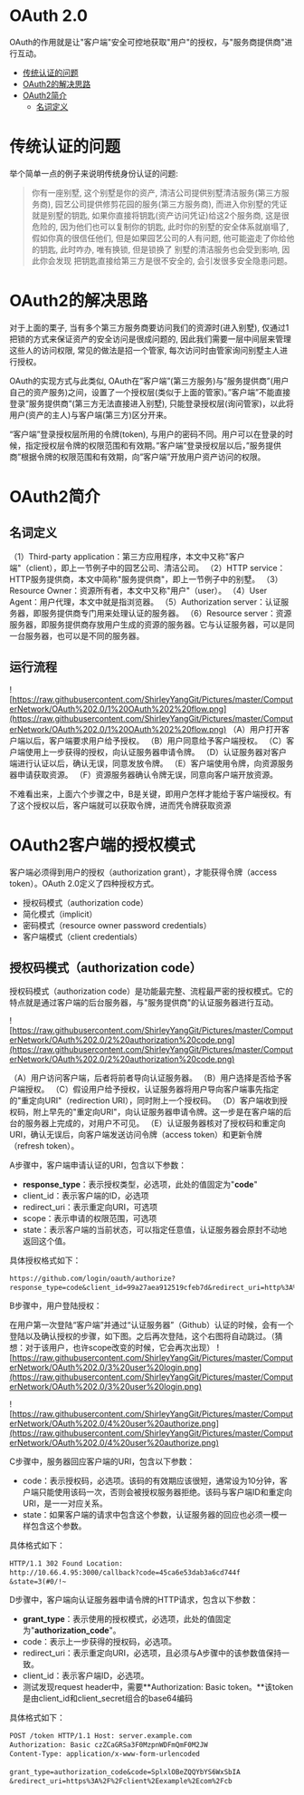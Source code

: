 # OAuth 2.0
OAuth的作用就是让"客户端"安全可控地获取"用户"的授权，与"服务商提供商"进行互动。

- [传统认证的问题](#传统认证的问题)
- [OAuth2的解决思路](#OAuth2的解决思路)
- [OAuth2简介](#OAuth2简介)
    - [名词定义](#名词定义)
 
# 传统认证的问题 
举个简单一点的例子来说明传统身份认证的问题:

> 你有一座别墅, 这个别墅是你的资产, 清洁公司提供别墅清洁服务(第三方服务商), 园艺公司提供修剪花园的服务(第三方服务商), 而进入你别墅的凭证就是别墅的钥匙, 如果你直接将钥匙(资产访问凭证)给这2个服务商, 这是很危险的, 因为他们也可以复制你的钥匙, 此时你的别墅的安全体系就崩塌了, 假如你真的很信任他们, 但是如果园艺公司的人有问题, 他可能盗走了你给他的钥匙, 此时咋办, 唯有换锁, 但是锁换了 别墅的清洁服务也会受到影响, 因此你会发现 把钥匙直接给第三方是很不安全的, 会引发很多安全隐患问题。

# OAuth2的解决思路
对于上面的栗子, 当有多个第三方服务商要访问我们的资源时(进入别墅), 仅通过1把锁的方式来保证资产的安全访问是很成问题的, 因此我们需要一层中间层来管理这些人的访问权限, 常见的做法是招一个管家, 每次访问时由管家询问别墅主人进行授权。

OAuth的实现方式与此类似, OAuth在”客户端”(第三方服务)与”服务提供商”(用户自己的资产服务)之间，设置了一个授权层(类似于上面的管家)。”客户端”不能直接登录”服务提供商”(第三方无法直接进入别墅), 只能登录授权层(询问管家)，以此将用户(资产的主人)与客户端(第三方)区分开来。

“客户端”登录授权层所用的令牌(token), 与用户的密码不同。用户可以在登录的时候，指定授权层令牌的权限范围和有效期。”客户端”登录授权层以后，”服务提供商”根据令牌的权限范围和有效期，向”客户端”开放用户资产访问的权限。

# OAuth2简介

## 名词定义
（1）Third-party application：第三方应用程序，本文中又称"客户端"（client），即上一节例子中的园艺公司、清洁公司。
（2）HTTP service：HTTP服务提供商，本文中简称"服务提供商"，即上一节例子中的别墅。
（3）Resource Owner：资源所有者，本文中又称"用户"（user）。
（4）User Agent：用户代理，本文中就是指浏览器。
（5）Authorization server：认证服务器，即服务提供商专门用来处理认证的服务器。
（6）Resource server：资源服务器，即服务提供商存放用户生成的资源的服务器。它与认证服务器，可以是同一台服务器，也可以是不同的服务器。

## 运行流程

![https://raw.githubusercontent.com/ShirleyYangGit/Pictures/master/ComputerNetwork/OAuth%202.0/1%20OAuth%202%20flow.png](https://raw.githubusercontent.com/ShirleyYangGit/Pictures/master/ComputerNetwork/OAuth%202.0/1%20OAuth%202%20flow.png)
（A）用户打开客户端以后，客户端要求用户给予授权。
（B）用户同意给予客户端授权。
（C）客户端使用上一步获得的授权，向认证服务器申请令牌。
（D）认证服务器对客户端进行认证以后，确认无误，同意发放令牌。
（E）客户端使用令牌，向资源服务器申请获取资源。
（F）资源服务器确认令牌无误，同意向客户端开放资源。

不难看出来，上面六个步骤之中，B是关键，即用户怎样才能给于客户端授权。有了这个授权以后，客户端就可以获取令牌，进而凭令牌获取资源

# OAuth2客户端的授权模式

客户端必须得到用户的授权（authorization grant），才能获得令牌（access token）。OAuth 2.0定义了四种授权方式。

-   授权码模式（authorization code）
-   简化模式（implicit）
-   密码模式（resource owner password credentials）
-   客户端模式（client credentials）

## 授权码模式（authorization code）

授权码模式（authorization code）是功能最完整、流程最严密的授权模式。它的特点就是通过客户端的后台服务器，与"服务提供商"的认证服务器进行互动。

![https://raw.githubusercontent.com/ShirleyYangGit/Pictures/master/ComputerNetwork/OAuth%202.0/2%20authorization%20code.png](https://raw.githubusercontent.com/ShirleyYangGit/Pictures/master/ComputerNetwork/OAuth%202.0/2%20authorization%20code.png)

（A）用户访问客户端，后者将前者导向认证服务器。
（B）用户选择是否给予客户端授权。
（C）假设用户给予授权，认证服务器将用户导向客户端事先指定的"重定向URI"（redirection URI），同时附上一个授权码。
（D）客户端收到授权码，附上早先的"重定向URI"，向认证服务器申请令牌。这一步是在客户端的后台的服务器上完成的，对用户不可见。
（E）认证服务器核对了授权码和重定向URI，确认无误后，向客户端发送访问令牌（access token）和更新令牌（refresh token）。
 
A步骤中，客户端申请认证的URI，包含以下参数：

-   **response_type**：表示授权类型，必选项，此处的值固定为"**code**"
-   client_id：表示客户端的ID，必选项
-   redirect_uri：表示重定向URI，可选项
-   scope：表示申请的权限范围，可选项
-   state：表示客户端的当前状态，可以指定任意值，认证服务器会原封不动地返回这个值。

具体授权格式如下：
```
https://github.com/login/oauth/authorize?response_type=code&client_id=99a27aea912519cfeb7d&redirect_uri=http%3A%2F%2F10.66.4.95%3A3000%2Fcallback&scope=notifications&state=3(%230%2F!~
```
B步骤中，用户登陆授权：

在用户第一次登陆“客户端”并通过“认证服务器”（Github）认证的时候，会有一个登陆以及确认授权的步骤，如下图。之后再次登陆，这个右图将自动跳过。（猜想：对于该用户，也许scope改变的时候，它会再次出现）
![https://raw.githubusercontent.com/ShirleyYangGit/Pictures/master/ComputerNetwork/OAuth%202.0/3%20user%20login.png](https://raw.githubusercontent.com/ShirleyYangGit/Pictures/master/ComputerNetwork/OAuth%202.0/3%20user%20login.png)

![https://raw.githubusercontent.com/ShirleyYangGit/Pictures/master/ComputerNetwork/OAuth%202.0/4%20user%20authorize.png](https://raw.githubusercontent.com/ShirleyYangGit/Pictures/master/ComputerNetwork/OAuth%202.0/4%20user%20authorize.png)

C步骤中，服务器回应客户端的URI，包含以下参数：

-   code：表示授权码，必选项。该码的有效期应该很短，通常设为10分钟，客户端只能使用该码一次，否则会被授权服务器拒绝。该码与客户端ID和重定向URI，是一一对应关系。
-   state：如果客户端的请求中包含这个参数，认证服务器的回应也必须一模一样包含这个参数。

具体格式如下：
```
HTTP/1.1 302 Found Location: 
http://10.66.4.95:3000/callback?code=45ca6e53dab3a6cd744f &state=3(#0/!~
```
D步骤中，客户端向认证服务器申请令牌的HTTP请求，包含以下参数：

-   **grant_type**：表示使用的授权模式，必选项，此处的值固定为"**authorization_code**"。
-   code：表示上一步获得的授权码，必选项。
-   redirect_uri：表示重定向URI，必选项，且必须与A步骤中的该参数值保持一致。
-   client_id：表示客户端ID，必选项。
-   测试发现request header中，需要**Authorization: Basic token。**该token是由client_id和client_secret组合的base64编码

具体格式如下：
```
POST /token HTTP/1.1 Host: server.example.com 
Authorization: Basic czZCaGRSa3F0MzpnWDFmQmF0M2JW 
Content-Type: application/x-www-form-urlencoded 

grant_type=authorization_code&code=SplxlOBeZQQYbYS6WxSbIA &redirect_uri=https%3A%2F%2Fclient%2Eexample%2Ecom%2Fcb
```
<!--stackedit_data:
eyJoaXN0b3J5IjpbLTIxMzE1MjYxODAsLTMyMDY3MDM1LC0xNz
c5Nzg0NTIyXX0=
-->